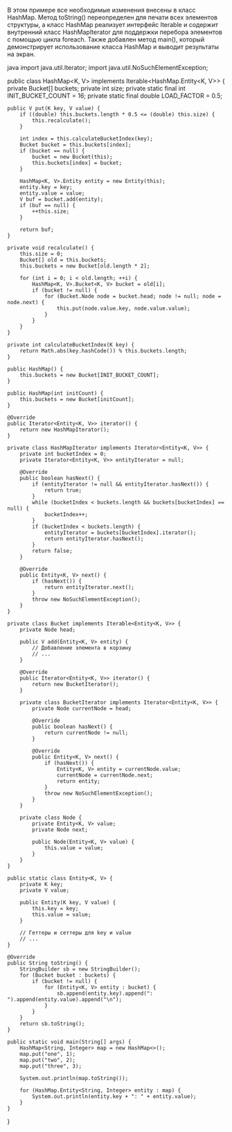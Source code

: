 В этом примере все необходимые изменения внесены в класс HashMap. Метод toString() переопределен для печати всех элементов структуры, а класс HashMap реализует интерфейс Iterable и содержит внутренний класс HashMapIterator для поддержки перебора элементов с помощью цикла foreach.
Также добавлен метод main(), который демонстрирует использование класса HashMap и выводит результаты на экран.

java
import java.util.Iterator;
import java.util.NoSuchElementException;

public class HashMap<K, V> implements Iterable<HashMap.Entity<K, V>> {
    private Bucket[] buckets;
    private int size;
    private static final int INIT_BUCKET_COUNT = 16;
    private static final double LOAD_FACTOR = 0.5;

    public V put(K key, V value) {
        if ((double) this.buckets.length * 0.5 <= (double) this.size) {
            this.recalculate();
        }

        int index = this.calculateBucketIndex(key);
        Bucket bucket = this.buckets[index];
        if (bucket == null) {
            bucket = new Bucket(this);
            this.buckets[index] = bucket;
        }

        HashMap<K, V>.Entity entity = new Entity(this);
        entity.key = key;
        entity.value = value;
        V buf = bucket.add(entity);
        if (buf == null) {
            ++this.size;
        }

        return buf;
    }

    private void recalculate() {
        this.size = 0;
        Bucket[] old = this.buckets;
        this.buckets = new Bucket[old.length * 2];

        for (int i = 0; i < old.length; ++i) {
            HashMap<K, V>.Bucket<K, V> bucket = old[i];
            if (bucket != null) {
                for (Bucket.Node node = bucket.head; node != null; node = node.next) {
                    this.put(node.value.key, node.value.value);
                }
            }
        }
    }

    private int calculateBucketIndex(K key) {
        return Math.abs(key.hashCode()) % this.buckets.length;
    }

    public HashMap() {
        this.buckets = new Bucket[INIT_BUCKET_COUNT];
    }

    public HashMap(int initCount) {
        this.buckets = new Bucket[initCount];
    }

    @Override
    public Iterator<Entity<K, V>> iterator() {
        return new HashMapIterator();
    }

    private class HashMapIterator implements Iterator<Entity<K, V>> {
        private int bucketIndex = 0;
        private Iterator<Entity<K, V>> entityIterator = null;

        @Override
        public boolean hasNext() {
            if (entityIterator != null && entityIterator.hasNext()) {
                return true;
            }
            while (bucketIndex < buckets.length && buckets[bucketIndex] == null) {
                bucketIndex++;
            }
            if (bucketIndex < buckets.length) {
                entityIterator = buckets[bucketIndex].iterator();
                return entityIterator.hasNext();
            }
            return false;
        }

        @Override
        public Entity<K, V> next() {
            if (hasNext()) {
                return entityIterator.next();
            }
            throw new NoSuchElementException();
        }
    }

    private class Bucket implements Iterable<Entity<K, V>> {
        private Node head;

        public V add(Entity<K, V> entity) {
            // Добавление элемента в корзину
            // ...
        }

        @Override
        public Iterator<Entity<K, V>> iterator() {
            return new BucketIterator();
        }

        private class BucketIterator implements Iterator<Entity<K, V>> {
            private Node currentNode = head;

            @Override
            public boolean hasNext() {
                return currentNode != null;
            }

            @Override
            public Entity<K, V> next() {
                if (hasNext()) {
                    Entity<K, V> entity = currentNode.value;
                    currentNode = currentNode.next;
                    return entity;
                }
                throw new NoSuchElementException();
            }
        }

        private class Node {
            private Entity<K, V> value;
            private Node next;

            public Node(Entity<K, V> value) {
                this.value = value;
            }
        }
    }

    public static class Entity<K, V> {
        private K key;
        private V value;

        public Entity(K key, V value) {
            this.key = key;
            this.value = value;
        }

        // Геттеры и сеттеры для key и value
        // ...
    }

    @Override
    public String toString() {
        StringBuilder sb = new StringBuilder();
        for (Bucket bucket : buckets) {
            if (bucket != null) {
                for (Entity<K, V> entity : bucket) {
                    sb.append(entity.key).append(": ").append(entity.value).append("\n");
                }
            }
        }
        return sb.toString();
    }

    public static void main(String[] args) {
        HashMap<String, Integer> map = new HashMap<>();
        map.put("one", 1);
        map.put("two", 2);
        map.put("three", 3);

        System.out.println(map.toString());

        for (HashMap.Entity<String, Integer> entity : map) {
            System.out.println(entity.key + ": " + entity.value);
        }
    }
}
